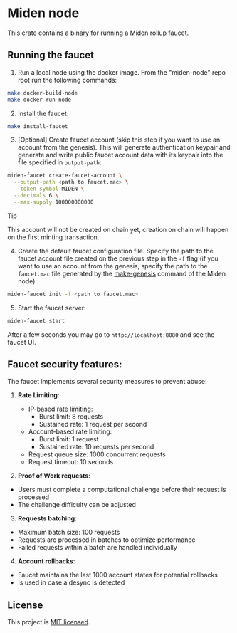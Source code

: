 # Miden node

This crate contains a binary for running a Miden rollup faucet.

## Running the faucet

1. Run a local node using the docker image. From the "miden-node" repo root run the following commands:
```bash
make docker-build-node
make docker-run-node
```

2. Install the faucet:
```bash
make install-faucet
```

3. [Optional] Create faucet account (skip this step if you want to use an account from the genesis). This will generate authentication keypair and generate and write public faucet account data with its keypair into the file specified in `output-path`:

```bash
miden-faucet create-faucet-account \
  --output-path <path to faucet.mac> \
  --token-symbol MIDEN \
  --decimals 6 \
  --max-supply 100000000000
```
> [!TIP]
> This account will not be created on chain yet, creation on chain will happen on the first minting transaction.

4. Create the default faucet configuration file. Specify the path to the faucet account file created on the previous step in the `-f` flag (if you want to use an account from the genesis, specify the path to the `faucet.mac` file generated by the [make-genesis](../../README.md#setup) command of the Miden node):
```bash
miden-faucet init -f <path to faucet.mac>
```

5. Start the faucet server:
```bash
miden-faucet start
```

After a few seconds you may go to `http://localhost:8080` and see the faucet UI.


## Faucet security features:
The faucet implements several security measures to prevent abuse:

1. **Rate Limiting**:
   - IP-based rate limiting:
     - Burst limit: 8 requests
     - Sustained rate: 1 request per second
   - Account-based rate limiting:
     - Burst limit: 1 request
     - Sustained rate: 10 requests per second
   - Request queue size: 1000 concurrent requests
   - Request timeout: 10 seconds

2. **Proof of Work requests**:
  - Users must complete a computational challenge before their request is processed
  - The challenge difficulty can be adjusted

3. **Requests batching**:
  - Maximum batch size: 100 requests
  - Requests are processed in batches to optimize performance
  - Failed requests within a batch are handled individually

4. **Account rollbacks**:
  - Faucet maintains the last 1000 account states for potential rollbacks
  - Is used in case a desync is detected


## License
This project is [MIT licensed](../../LICENSE).
